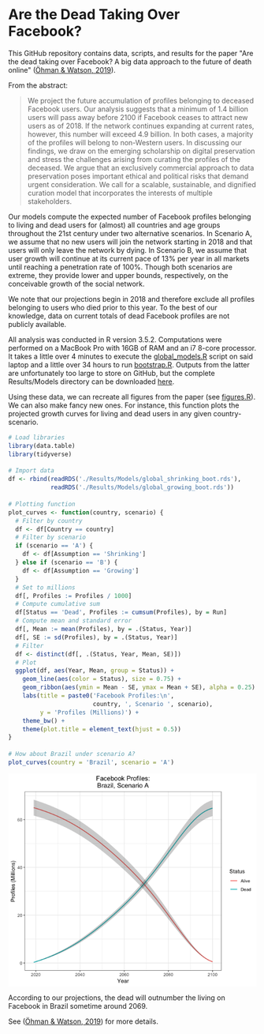 Are the Dead Taking Over Facebook?
================

This GitHub repository contains data, scripts, and results for the paper "Are the dead taking over Facebook? A big data approach to the future of death online" ([Öhman & Watson, 2019](https://arxiv.org/abs/1811.03416)).

From the abstract:

> We project the future accumulation of profiles belonging to deceased Facebook users. Our analysis suggests that a minimum of 1.4 billion users will pass away before 2100 if Facebook ceases to attract new users as of 2018. If the network continues expanding at current rates, however, this number will exceed 4.9 billion. In both cases, a majority of the profiles will belong to non-Western users. In discussing our findings, we draw on the emerging scholarship on digital preservation and stress the challenges arising from curating the profiles of the deceased. We argue that an exclusively commercial approach to data preservation poses important ethical and political risks that demand urgent consideration. We call for a scalable, sustainable, and dignified curation model that incorporates the interests of multiple stakeholders.

Our models compute the expected number of Facebook profiles belonging to living and dead users for (almost) all countries and age groups throughout the 21st century under two alternative scenarios. In Scenario A, we assume that no new users will join the network starting in 2018 and that users will only leave the network by dying. In Scenario B, we assume that user growth will continue at its current pace of 13% per year in all markets until reaching a penetration rate of 100%. Though both scenarios are extreme, they provide lower and upper bounds, respectively, on the conceivable growth of the social network.

We note that our projections begin in 2018 and therefore exclude all profiles belonging to users who died prior to this year. To the best of our knowledge, data on current totals of dead Facebook profiles are not publicly available.

All analysis was conducted in R version 3.5.2. Computations were performed on a MacBook Pro with 16GB of RAM and an i7 8-core processor. It takes a little over 4 minutes to execute the [global\_models.R](https://github.com/dswatson/Deaths_on_FB/blob/master/Scripts/global_models.R) script on said laptop and a little over 34 hours to run [bootstrap.R](https://github.com/dswatson/Deaths_on_FB/blob/master/Scripts/bootstrap.R). Outputs from the latter are unfortunately too large to store on GitHub, but the complete Results/Models directory can be downloaded [here](https://drive.google.com/open?id=17mDhIJbiOX8pgaj2Dy7cXABBLkgeAPzB).

Using these data, we can recreate all figures from the paper (see [figures.R](https://github.com/dswatson/Deaths_on_FB/blob/master/Scripts/figures.R)). We can also make fancy new ones. For instance, this function plots the projected growth curves for living and dead users in any given country-scenario.

``` r
# Load libraries
library(data.table)
library(tidyverse)

# Import data
df <- rbind(readRDS('./Results/Models/global_shrinking_boot.rds'),
            readRDS('./Results/Models/global_growing_boot.rds'))

# Plotting function
plot_curves <- function(country, scenario) {
  # Filter by country
  df <- df[Country == country]
  # Filter by scenario
  if (scenario == 'A') {
    df <- df[Assumption == 'Shrinking']
  } else if (scenario == 'B') {
    df <- df[Assumption == 'Growing']
  }
  # Set to millions
  df[, Profiles := Profiles / 1000]
  # Compute cumulative sum
  df[Status == 'Dead', Profiles := cumsum(Profiles), by = Run]
  # Compute mean and standard error
  df[, Mean := mean(Profiles), by = .(Status, Year)]
  df[, SE := sd(Profiles), by = .(Status, Year)]
  # Filter
  df <- distinct(df[, .(Status, Year, Mean, SE)])
  # Plot
  ggplot(df, aes(Year, Mean, group = Status)) + 
    geom_line(aes(color = Status), size = 0.75) + 
    geom_ribbon(aes(ymin = Mean - SE, ymax = Mean + SE), alpha = 0.25) + 
    labs(title = paste0('Facebook Profiles:\n', 
                        country, ', Scenario ', scenario),
         y = 'Profiles (Millions)') + 
    theme_bw() + 
    theme(plot.title = element_text(hjust = 0.5))
}

# How about Brazil under scenario A?
plot_curves(country = 'Brazil', scenario = 'A')
```

<p align='center'>
<img src="README_files/figure-markdown_github/curves-1.png" style="display: block; margin: auto;" />
</p>

According to our projections, the dead will outnumber the living on Facebook in Brazil sometime around 2069.

See ([Öhman & Watson, 2019](https://arxiv.org/abs/1811.03416)) for more details.
